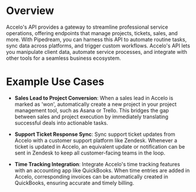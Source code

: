 # Overview

Accelo's API provides a gateway to streamline professional service operations, offering endpoints that manage projects, tickets, sales, and more. With Pipedream, you can harness this API to automate routine tasks, sync data across platforms, and trigger custom workflows. Accelo's API lets you manipulate client data, automate service processes, and integrate with other tools for a seamless business ecosystem.

# Example Use Cases

- **Sales Lead to Project Conversion**: When a sales lead in Accelo is marked as 'won', automatically create a new project in your project management tool, such as Asana or Trello. This bridges the gap between sales and project execution by immediately translating successful deals into actionable tasks.

- **Support Ticket Response Sync**: Sync support ticket updates from Accelo with a customer support platform like Zendesk. Whenever a ticket is updated in Accelo, an equivalent update or notification can be sent in Zendesk to keep all customer-facing teams in the loop.

- **Time Tracking Integration**: Integrate Accelo's time tracking features with an accounting app like QuickBooks. When time entries are added in Accelo, corresponding invoices can be automatically created in QuickBooks, ensuring accurate and timely billing.
